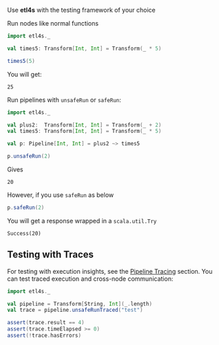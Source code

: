 
Use **etl4s** with the testing framework of your choice

Run nodes like normal functions
```scala
import etl4s._

val times5: Transform[Int, Int] = Transform(_ * 5)

times5(5)
```

You will get:
```
25
```

Run pipelines with `unsafeRun` or `safeRun`:

```scala
import etl4s._

val plus2:  Transform[Int, Int] = Transform(_ + 2)
val times5: Transform[Int, Int] = Transform(_ * 5)

val p: Pipeline[Int, Int] = plus2 ~> times5

p.unsafeRun(2)
```
Gives
```
20
```
However, if you use `safeRun` as below
```scala
p.safeRun(2)
```
You will get a response wrapped in a `scala.util.Try`
```
Success(20)
```

## Testing with Traces

For testing with execution insights, see the [Pipeline Tracing](trace.md) section. You can test traced execution and cross-node communication:

```scala
import etl4s._

val pipeline = Transform[String, Int](_.length)
val trace = pipeline.unsafeRunTraced("test")

assert(trace.result == 4)
assert(trace.timeElapsed >= 0)
assert(!trace.hasErrors)
```

